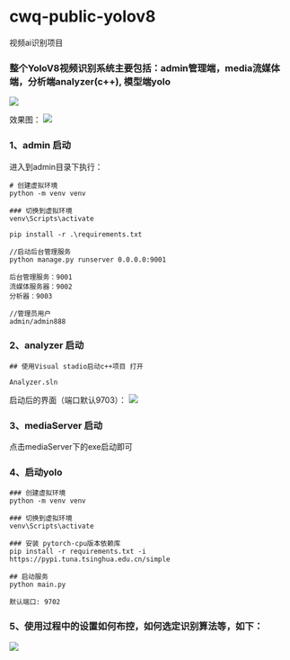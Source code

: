 # cwq-public-yolov8 
视频ai识别项目

### 整个YoloV8视频识别系统主要包括：admin管理端，media流媒体端，分析端analyzer(c++), 模型端yolo
![](https://wqknowledge.oss-cn-shenzhen.aliyuncs.com/LLM/yolov8.svg)

效果图：
![](https://wqknowledge.oss-cn-shenzhen.aliyuncs.com/LLM/xg1.png)

### 1、admin 启动
 进入到admin目录下执行：
```shell
# 创建虚拟环境
python -m venv venv

### 切换到虚拟环境
venv\Scripts\activate

pip install -r .\requirements.txt

//启动后台管理服务
python manage.py runserver 0.0.0.0:9001

后台管理服务：9001
流媒体服务器：9002
分析器：9003

//管理员用户
admin/admin888
```

### 2、analyzer 启动
```shell
## 使用Visual stadio启动c++项目 打开

Analyzer.sln
```
启动后的界面（端口默认9703）：
![](https://wqknowledge.oss-cn-shenzhen.aliyuncs.com/LLM/vsruna.png)


### 3、mediaServer 启动
点击mediaServer下的exe启动即可

### 4、启动yolo
```shell
### 创建虚拟环境
python -m venv venv

### 切换到虚拟环境
venv\Scripts\activate

### 安装 pytorch-cpu版本依赖库
pip install -r requirements.txt -i https://pypi.tuna.tsinghua.edu.cn/simple

## 启动服务
python main.py

默认端口: 9702
```

### 5、使用过程中的设置如何布控，如何选定识别算法等，如下：
![](https://wqknowledge.oss-cn-shenzhen.aliyuncs.com/LLM/sz1.png)


